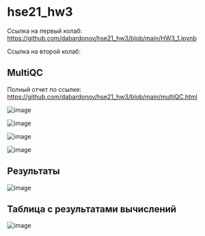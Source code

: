 # hse21_hw3
Ссылка на первый колаб:
https://github.com/dabardonov/hse21_hw3/blob/main/HW3_1.ipynb

Ссылка на второй колаб:

## MultiQC

Полный отчет по ссылке:
https://github.com/dabardonov/hse21_hw3/blob/main/multiQC.html

![image](https://user-images.githubusercontent.com/93095449/144618051-f2a00070-2e19-46e0-af99-f7fe86a946d9.png)

![image](https://user-images.githubusercontent.com/93095449/144618176-be4ce788-479a-4b88-80a1-7c2cd788996d.png)

![image](https://user-images.githubusercontent.com/93095449/144618259-2a728913-9ec9-4b89-ae44-beccf79c591c.png)

![image](https://user-images.githubusercontent.com/93095449/144618374-a6602d92-6f58-4a03-9519-d2198016508b.png)

## Результаты 

![image](https://user-images.githubusercontent.com/93095449/144634918-0f669d9c-784b-4fec-9a4b-6d31a9e64bea.png)

## Таблица с результатами вычислений

![image](https://user-images.githubusercontent.com/93095449/144633373-7dfad841-5080-4999-a736-a60276ae5572.png)

